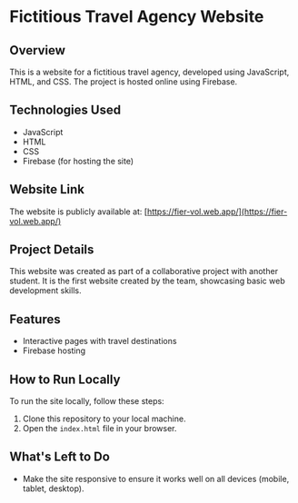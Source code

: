 # Fictitious Travel Agency Website

## Overview
This is a website for a fictitious travel agency, developed using JavaScript, HTML, and CSS. The project is hosted online using Firebase.

## Technologies Used
- JavaScript
- HTML
- CSS
- Firebase (for hosting the site)

## Website Link
The website is publicly available at: [https://fier-vol.web.app/](https://fier-vol.web.app/)

## Project Details
This website was created as part of a collaborative project with another student. It is the first website created by the team, showcasing basic web development skills.

## Features
- Interactive pages with travel destinations
- Firebase hosting

## How to Run Locally
To run the site locally, follow these steps:
1. Clone this repository to your local machine.
2. Open the `index.html` file in your browser.

## What's Left to Do
- Make the site responsive to ensure it works well on all devices (mobile, tablet, desktop).
